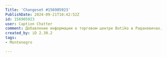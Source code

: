 ```yaml
---
Title: 'Changeset #156905923'
PublishDate: 2024-09-21T10:42:52Z
id: 156905923
user: Caption Chatter
comment: Добавление информации о торговом центре Butiko в Радановичах.
created_by: iD 2.30.2
tags:
- Montenegro

---
```

